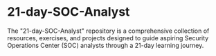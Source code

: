 # 21-day-SOC-Analyst
The "21-day-SOC-Analyst" repository is a comprehensive collection of resources, exercises, and projects designed to guide aspiring Security Operations Center (SOC) analysts through a 21-day learning journey.
